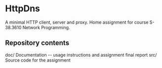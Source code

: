 HttpDns
=======

A minimal HTTP client, server and proxy. Home assignment for course S-38.3610 Network Programming.

Repository contents
-------------------

doc/        Documentation -- usage instructions and assignment final report
src/        Source code for the assignment